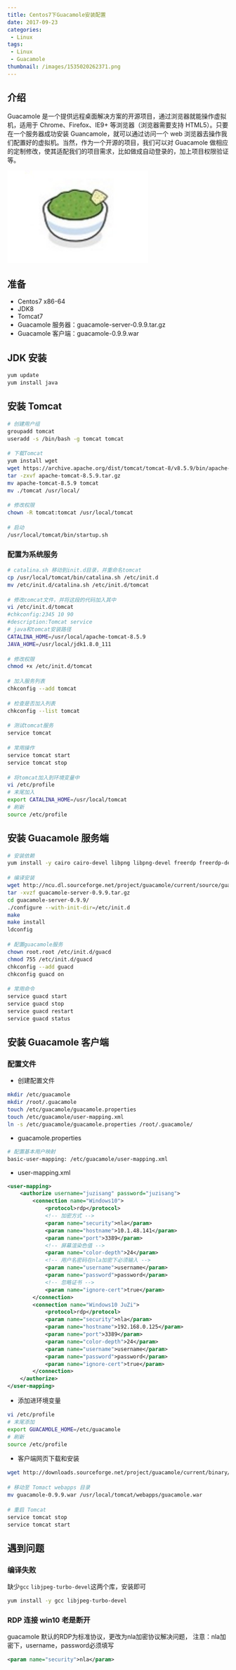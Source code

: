 ```yaml
---
title: Centos7下Guacamole安装配置
date: 2017-09-23
categories:
 - Linux
tags:
 - Linux
 - Guacamole
thumbnail: /images/1535020262371.png
---
```


## 介绍

Guacamole 是一个提供远程桌面解决方案的开源项目，通过浏览器就能操作虚拟机，适用于 Chrome、Firefox、IE9+ 等浏览器（浏览器需要支持 HTML5）。只要在一个服务器成功安装 Guancamole，就可以通过访问一个 web 浏览器去操作我们配置好的虚拟机。当然，作为一个开源的项目，我们可以对 Guacamole 做相应的定制修改，使其适配我们的项目需求，比如做成自动登录的，加上项目权限验证等。
<!--more-->

![images](/images/1535020262371.png )

## 准备

- Centos7 x86-64
- JDK8
- Tomcat7
- Guacamole 服务器：guacamole-server-0.9.9.tar.gz
- Guacamole 客户端：guacamole-0.9.9.war

## JDK 安装

```bash
yum update
yum install java
```

## 安装 Tomcat

```bash
# 创建用户组
groupadd tomcat
useradd -s /bin/bash -g tomcat tomcat

# 下载Tomcat
yum install wget
wget https://archive.apache.org/dist/tomcat/tomcat-8/v8.5.9/bin/apache-tomcat-8.5.9.tar.gz
tar -zxvf apache-tomcat-8.5.9.tar.gz
mv apache-tomcat-8.5.9 tomcat
mv ./tomcat /usr/local/

# 修改权限
chown -R tomcat:tomcat /usr/local/tomcat

# 启动
/usr/local/tomcat/bin/startup.sh
```

### 配置为系统服务

```bash
# catalina.sh 移动到init.d目录，并重命名tomcat
cp /usr/local/tomcat/bin/catalina.sh /etc/init.d
mv /etc/init.d/catalina.sh /etc/init.d/tomcat

# 修改comcat文件，并将这段的代码加入其中
vi /etc/init.d/tomcat
#chkconfig:2345 10 90
#description:Tomcat service
# java和tomcat安装路径
CATALINA_HOME=/usr/local/apache-tomcat-8.5.9
JAVA_HOME=/usr/local/jdk1.8.0_111

# 修改权限
chmod +x /etc/init.d/tomcat

# 加入服务列表
chkconfig --add tomcat

# 检查是否加入列表
chkconfig --list tomcat

# 测试tomcat服务
service tomcat

# 常用操作
service tomcat start
service tomcat stop

# 将tomcat加入到环境变量中
vi /etc/profile
# 末尾加入
export CATALINA_HOME=/usr/local/tomcat
# 刷新
source /etc/profile
```

## 安装 Guacamole 服务端

```bash
# 安装依赖
yum install -y cairo cairo-devel libpng libpng-devel freerdp freerdp-devel pango pango-devel libssh2 libssh2-devel libtelnet libtelnet-devel libvncserver libvncserver-devel pulseaudio pulseaudio-libs pulseaudio-libs-devel openssl cd openssl-devel libvorbis libvorbis-devel uuid uuid-devel gcc libjpeg-turbo-devel

# 编译安装
wget http://ncu.dl.sourceforge.net/project/guacamole/current/source/guacamole-server-0.9.9.tar.gz
tar -xvzf guacamole-server-0.9.9.tar.gz
cd guacamole-server-0.9.9/
./configure --with-init-dir=/etc/init.d
make
make install
ldconfig

# 配置guacamole服务
chown root.root /etc/init.d/guacd
chmod 755 /etc/init.d/guacd
chkconfig --add guacd
chkconfig guacd on

# 常用命令
service guacd start
service guacd stop
service guacd restart
service guacd status
```

## 安装 Guacamole 客户端

### 配置文件

- 创建配置文件

```bash
mkdir /etc/guacamole
mkdir /root/.guacamole
touch /etc/guacamole/guacamole.properties
touch /etc/guacamole/user-mapping.xml
ln -s /etc/guacamole/guacamole.properties /root/.guacamole/
```

- guacamole.properties

```bash
# 配置基本用户映射
basic-user-mapping: /etc/guacamole/user-mapping.xml
```

- user-mapping.xml

```xml
<user-mapping>
    <authorize username="juzisang" password="juzisang">
        <connection name="Windows10">
            <protocol>rdp</protocol>
            <!-- 加密方式 -->
            <param name="security">nla</param>
            <param name="hostname">10.1.48.141</param>
            <param name="port">3389</param>
            <!-- 屏幕渲染色值 -->
            <param name="color-depth">24</param>
            <!-- 用户名密码在nla加密下必须输入 -->
            <param name="username">username</param>
            <param name="password">password</param>
            <!-- 忽略证书 -->
            <param name="ignore-cert">true</param>
        </connection>
        <connection name="Windows10 JuZi">
            <protocol>rdp</protocol>
            <param name="security">nla</param>
            <param name="hostname">192.168.0.125</param>
            <param name="port">3389</param>
            <param name="color-depth">24</param>
            <param name="username">username</param>
            <param name="password">password</param>
            <param name="ignore-cert">true</param>
        </connection>
    </authorize>
</user-mapping>
```

 - 添加进环境变量
 ```bash
 vi /etc/profile
 # 末尾添加
 export GUACAMOLE_HOME=/etc/guacamole
 # 刷新
 source /etc/profile
 ```

 - 客户端网页下载和安装
 ```bash
 wget http://downloads.sourceforge.net/project/guacamole/current/binary/guacamole-0.9.9.war

 # 移动至 Tomact webapps 目录
 mv guacamole-0.9.9.war /usr/local/tomcat/webapps/guacamole.war

 # 重启 Tomcat
 service tomcat stop
 service tomcat start
 ```

 ## 遇到问题

 ### 编译失败
 缺少`gcc` `libjpeg-turbo-devel`这两个库，安装即可
 ```bash
 yum install -y gcc libjpeg-turbo-devel
 ```

 ### RDP 连接 win10 老是断开
 guacamole 默认的RDP为标准协议，更改为nla加密协议解决问题，
 注意：nla加密下，username，password必须填写
 ```xml
 <param name="security">nla</param>
 ```
